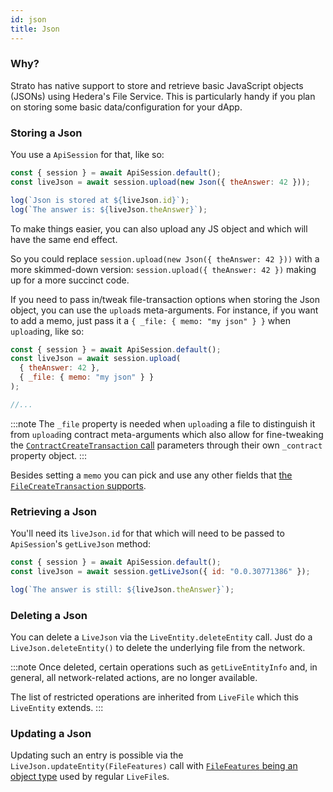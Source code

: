 ```yaml
---
id: json
title: Json
---
```


### Why?

Strato has native support to store and retrieve basic JavaScript objects (JSONs) using Hedera's File Service. This is particularly handy if you plan on storing some basic data/configuration for your dApp.

### Storing a Json

You use a `ApiSession` for that, like so:

```js live=true containerKey=store_a_json
const { session } = await ApiSession.default();
const liveJson = await session.upload(new Json({ theAnswer: 42 }));

log(`Json is stored at ${liveJson.id}`);
log(`The answer is: ${liveJson.theAnswer}`);
```

To make things easier, you can also upload any JS object and which will have the same end effect.

So you could replace `session.upload(new Json({ theAnswer: 42 }))` with a more skimmed-down version: `session.upload({ theAnswer: 42 })` making up for a more succinct code.

If you need to pass in/tweak file-transaction options when storing the Json object, you can use the `upload`s meta-arguments. For instance, if you want to add a memo, just pass it a `{ _file: { memo: "my json" } }` when `upload`ing, like so:

```js
const { session } = await ApiSession.default();
const liveJson = await session.upload(
  { theAnswer: 42 },
  { _file: { memo: "my json" } }
);

//...
```

:::note
The `_file` property is needed when `upload`ing a file to distinguish it from `upload`ing contract meta-arguments which also allow for fine-tweaking the [`ContractCreateTransaction` call](https://docs.hedera.com/guides/docs/sdks/smart-contracts/create-a-smart-contract) parameters through their own `_contract` property object.
:::

Besides setting a `memo` you can pick and use any other fields that [the `FileCreateTransaction` supports](https://docs.hedera.com/guides/docs/sdks/file-storage/create-a-file).

### Retrieving a Json

You'll need its `liveJson.id` for that which will need to be passed to `ApiSession`'s `getLiveJson` method:

```js live=true containerKey=retrieve_a_json
const { session } = await ApiSession.default();
const liveJson = await session.getLiveJson({ id: "0.0.30771386" });

log(`The answer is still: ${liveJson.theAnswer}`);
```

### Deleting a Json

You can delete a `LiveJson` via the `LiveEntity.deleteEntity` call. Just do a `LiveJson.deleteEntity()` to delete the underlying file from the network.

:::note
Once deleted, certain operations such as `getLiveEntityInfo` and, in general, all network-related actions, are no longer available.

The list of restricted operations are inherited from `LiveFile` which this `LiveEntity` extends.
:::

### Updating a Json

Updating such an entry is possible via the `LiveJson.updateEntity(FileFeatures)` call with [`FileFeatures` being an object type](./file.md) used by regular `LiveFile`s.
